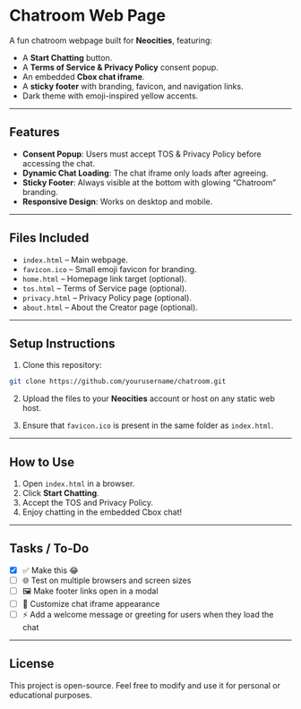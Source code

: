 # Chatroom Web Page

A fun chatroom webpage built for **Neocities**, featuring:  
- A **Start Chatting** button.  
- A **Terms of Service & Privacy Policy** consent popup.  
- An embedded **Cbox chat iframe**.  
- A **sticky footer** with branding, favicon, and navigation links.  
- Dark theme with emoji-inspired yellow accents.  

---

## Features

- **Consent Popup**: Users must accept TOS & Privacy Policy before accessing the chat.  
- **Dynamic Chat Loading**: The chat iframe only loads after agreeing.  
- **Sticky Footer**: Always visible at the bottom with glowing “Chatroom” branding.  
- **Responsive Design**: Works on desktop and mobile.  

---

## Files Included

- `index.html` – Main webpage.  
- `favicon.ico` – Small emoji favicon for branding.  
- `home.html` – Homepage link target (optional).  
- `tos.html` – Terms of Service page (optional).  
- `privacy.html` – Privacy Policy page (optional).  
- `about.html` – About the Creator page (optional).  

---

## Setup Instructions

1. Clone this repository:  
```bash
git clone https://github.com/yourusername/chatroom.git
```

2. Upload the files to your **Neocities** account or host on any static web host.

3. Ensure that `favicon.ico` is present in the same folder as `index.html`.

---

## How to Use

1. Open `index.html` in a browser.  
2. Click **Start Chatting**.  
3. Accept the TOS and Privacy Policy.  
4. Enjoy chatting in the embedded Cbox chat!  

---

## Tasks / To-Do

- [x] ✅ Make this 😂  
- [ ] 🌐 Test on multiple browsers and screen sizes  
- [ ] 🖼 Make footer links open in a modal  
- [ ] 💬 Customize chat iframe appearance  
- [ ] ⚡ Add a welcome message or greeting for users when they load the chat  

---

## License

This project is open-source. Feel free to modify and use it for personal or educational purposes.
